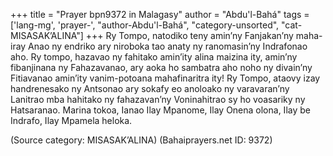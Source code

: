 +++
title = "Prayer bpn9372 in Malagasy"
author = "Abdu'l-Bahá"
tags = ['lang-mg', 'prayer-', "author-Abdu'l-Bahá", "category-unsorted", "cat-MISASAK’ALINA"]
+++
Ry Tompo, natodiko teny amin’ny Fanjakan’ny maha-iray Anao ny endriko ary niroboka tao anaty ny ranomasin’ny Indrafonao aho. Ry tompo, hazavao ny fahitako amin’ity alina maizina ity, amin’ny fibanjinana ny Fahazavanao, ary aoka ho sambatra aho noho ny divain’ny Fitiavanao amin’ity vanim-potoana mahafinaritra ity! Ry Tompo, ataovy izay handrenesako ny Antsonao ary sokafy eo anoloako ny varavaran’ny Lanitrao mba hahitako ny fahazavan’ny Voninahitrao sy ho voasariky ny Hatsaranao.
Marina tokoa, Ianao Ilay Mpanome, Ilay Onena olona, Ilay be Indrafo, Ilay Mpamela heloka.

(Source category: MISASAK’ALINA)
(Bahaiprayers.net ID: 9372)
